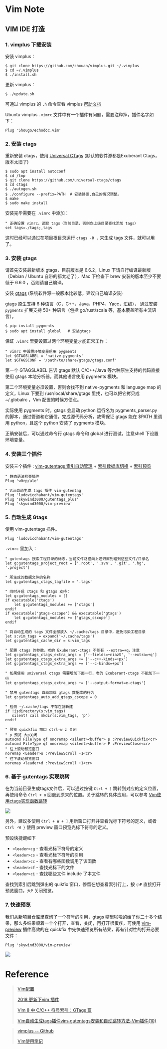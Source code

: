 # Vim Note

## VIM IDE 打造

### 1. vimplus 下载安装

安装 vimplus：

```shell
$ git clone https://github.com/chxuan/vimplus.git ~/.vimplus
$ cd ~/.vimplus
$ ./install.sh
```

更新 vimplus：

```shell
$ ./update.sh
```

可通过 vimplus 的 `,h` 命令查看 vimplus [帮助文档](https://github.com/chxuan/vimplus/blob/master/help.md)

Ubuntu vimplus `.vimrc` 文件中有一个插件有问题，需要注释掉，插件名字如下：

```shell
Plug 'Shougo/echodoc.vim'
```

### 2. 安装 ctags

重新安装 ctags，使用 [Universal CTags](https://github.com/universal-ctags/ctags) (默认的软件源都是Exuberant Ctags，版本太旧了)

```shell
$ sudo apt install autoconf
$ cd /tmp
$ git clone https://github.com/universal-ctags/ctags
$ cd ctags
$ ./autogen.sh
$ ./configure --prefix=PATH  # 安装路径,自己的情况调整。
$ make
$ sudo make install
```

安装完毕需要在 `.vimrc` 中添加：

```shell
" 正确设置 vimrc，读取 tags（当前目录，否则向上级目录查找添加 tags）
set tags=./tags;,tags
```

这时已经可以通过在项目根目录运行 `ctags -R .` 来生成 tags 文件，就可以用了。

### 3. 安装 gtags

请首先安装最新版本 gtags，目前版本是 6.6.2，Linux 下请自行编译最新版（Debian / Ubuntu 自带的都太老了），Mac 下检查下 brew 安装的版本至少不要低于 6.6.0 ，否则请自己编译。

安装 [gtags](https://www.gnu.org/software/global/download.html) (系统软件源一般版本比较低，建议自己编译安装)

gtags 原生支持 6 种语言（C，C++，Java，PHP4，Yacc，汇编）， 通过安装 `pygments` 扩展支持 50+ 种语言（包括 go/rust/scala 等，基本覆盖所有主流语言）。

```shell
$ pip install pygments
$ sudo apt install global	# 安装gtags
```

保证 `.vimrc` 里要设置过两个环境变量才能正常工作：

```shell
" vimrc 中设置环境变量启用 pygments
let $GTAGSLABEL = 'native-pygments'
let $GTAGSCONF = '/path/to/share/gtags/gtags.conf'
```

第一个 GTAGSLABEL 告诉 gtags 默认 C/C++/Java 等六种原生支持的代码直接使用 gtags 本地分析器，而其他语言使用 pygments 模块。

第二个环境变量必须设置，否则会找不到 native-pygments 和 language map 的定义，Linux 下要到 /usr/local/share/gtags 里找，也可以把它拷贝成 ~/.globalrc ，Vim 配置的时候方便点。

实际使用 pygments 时，gtags 会启动 python 运行名为 pygments_parser.py 的脚本，通过管道和它通信，完成源代码分析，故需保证 gtags 能在 $PATH 里调用 python，且这个 python 安装了 pygments 模块。

正确安装后，可以通过命令行 gtags 命令和 global 进行测试，注意shell 下设置环境变量。

### 4. 安装三个插件

安装三个插件 : [vim-gutentags 索引自动管理](https://github.com/ludovicchabant/vim-gutentags) + [索引数据库切换](https://github.com/skywind3000/gutentags_plus) + [索引预览](https://github.com/skywind3000/vim-preview)

```shell
" 静态语法检查插件
Plug 'w0rp/ale'

" Vim自动生成 tags 插件 vim-gutentag
Plug 'ludovicchabant/vim-gutentags'
Plug 'skywind3000/gutentags_plus'
Plug 'skywind3000/vim-preview'
```

### 5. 自动生成 Gtags

使用 vim-gutentags 插件。

```shell
Plug 'ludovicchabant/vim-gutentags'
```

`.vimrc` 里加入：

```shell
" gutentags 搜索工程目录的标志，当前文件路径向上递归直到碰到这些文件/目录名
let g:gutentags_project_root = ['.root', '.svn', '.git', '.hg', '.project']

" 所生成的数据文件的名称
let g:gutentags_ctags_tagfile = '.tags'

" 同时开启 ctags 和 gtags 支持：
let g:gutentags_modules = []
if executable('ctags')
	let g:gutentags_modules += ['ctags']
endif
if executable('gtags-cscope') && executable('gtags')
	let g:gutentags_modules += ['gtags_cscope']
endif

" 将自动生成的 tags 文件全部放入 ~/.cache/tags 目录中，避免污染工程目录
let s:vim_tags = expand('~/.cache/tags')
let g:gutentags_cache_dir = s:vim_tags

" 配置 ctags 的参数，老的 Exuberant-ctags 不能有 --extra=+q，注意
let g:gutentags_ctags_extra_args = ['--fields=+niazS', '--extra=+q']
let g:gutentags_ctags_extra_args += ['--c++-kinds=+px']
let g:gutentags_ctags_extra_args += ['--c-kinds=+px']

" 如果使用 universal ctags 需要增加下面一行，老的 Exuberant-ctags 不能加下一行
let g:gutentags_ctags_extra_args += ['--output-format=e-ctags']

" 禁用 gutentags 自动加载 gtags 数据库的行为
let g:gutentags_auto_add_gtags_cscope = 0

" 检测 ~/.cache/tags 不存在就新建
if !isdirectory(s:vim_tags)
   silent! call mkdir(s:vim_tags, 'p')
endif

" 预览 quickfix 窗口 ctrl-w z 关闭
" p 预览 大p关闭
autocmd FileType qf nnoremap <silent><buffer> p :PreviewQuickfix<cr>
autocmd FileType qf nnoremap <silent><buffer> P :PreviewClose<cr>
" 往上滚动预览窗口
noremap <Leader>u :PreviewScroll -1<cr>
" 往下滚动预览窗口
noremap <leader>d :PreviewScroll +1<cr>
```

### 6. 基于 gutentags 实现跳转

在为当前目录生成tags文件后，可以通过按键 `Ctrl + ]` 跳转到对应的定义位置，再使用命令 `Ctrl + o` 回退到原来的位置。关于跳转的具体应用，可以参考 [Vim使用ctags实现函数跳转](https://vimjc.com/vim-ctag.html)

![](images/vim-0.gif)

另外，建议多使用 `Ctrl + W + ]` 用新窗口打开并查看光标下符号的定义，或者 `Ctrl -W }` 使用 preview 窗口预览光标下符号的定义。

预设快捷键如下

- `<leader>cg`  - 查看光标下符号的定义
- `<leader>cs`  - 查看光标下符号的引用
- `<leader>cc`  - 查看有哪些函数调用了该函数
- `<leader>cf`  - 查找光标下的文件
- `<leader>ci`  - 查找哪些文件 include 了本文件

查找到索引后跳到弹出的 quikfix 窗口，停留在想查看索引行上，按 `小P` 直接打开预览窗口，`大P` 关闭预览。

### 7. 快速预览

我们从新项目仓库里查询了一个符号的引用，gtags 噼里啪啦的给了你二十多个结果，那么多结果顺着一个个打开，查看，关闭，再打开很蛋疼，可使用 [vim-preview](https://link.zhihu.com/?target=https%3A//github.com/skywind3000/vim-preview) 插件高效的在 quickfix 中先快速预览所有结果，再有针对性的打开必要文件：

```shell
Plug 'skywind3000/vim-preview'
```

![](images/vim-1.png)







# Reference

> [Vim配置]([http://zrainy.top/2019/08/04/Vim%E9%85%8D%E7%BD%AE/](http://zrainy.top/2019/08/04/Vim配置/))
>
> [2018 更新下vim 插件](https://cloud.tencent.com/developer/article/1336735)
>
> [Vim 8 中 C/C++ 符号索引：GTags 篇](https://zhuanlan.zhihu.com/p/36279445)
>
> [Vim自动生成tags插件vim-gutentags安装和自动跳转方法-Vim插件(10)](https://vimjc.com/vim-gutentags.html)

> [vimplus -- Github](https://github.com/chxuan/vimplus)
>
> [Vim使用笔记](https://www.cnblogs.com/jiqingwu/archive/2012/06/14/vim_notes.html)

